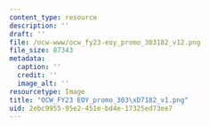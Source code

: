 ```yaml
---
content_type: resource
description: ''
draft: ''
file: /ocw-www/ocw_fy23-eoy_promo_303182_v12.png
file_size: 87343
metadata:
  caption: ''
  credit: ''
  image_alt: ''
resourcetype: Image
title: "OCW_FY23 EOY_promo_303\xD7182_v1.png"
uid: 2ebc9955-95e2-451e-bd4e-17325ed73ee7
---
```

